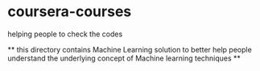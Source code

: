 # coursera-courses
helping people to check the codes

** this directory contains Machine Learning solution to better help people understand the underlying concept of Machine learning techniques **   
